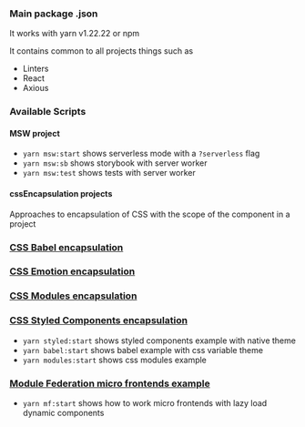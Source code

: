 ### Main package .json
It works with  yarn v1.22.22 or npm

It contains common to all projects things such as
* Linters
* React
* Axious

### Available Scripts
#### MSW project
* `yarn msw:start`  shows serverless mode with a `?serverless` flag
* `yarn msw:sb` shows storybook with server worker
* `yarn msw:test` shows tests with server worker
#### cssEncapsulation projects

Approaches to encapsulation of CSS with the scope of the component in a project
### [CSS Babel encapsulation](./projects/cssBabelEncapsulation/README.md)
### [CSS Emotion encapsulation](./projects/cssEmotionEncapsulation/README.md)
### [CSS Modules encapsulation](./projects/cssModulesEncapsulation/README.md)
### [CSS Styled Components encapsulation](./projects/cssStyledComponentsEncapsulation/README.md)

* `yarn styled:start` shows styled components example with native theme
* `yarn babel:start` shows babel example with css variable theme
* `yarn modules:start` shows css modules example

### [Module Federation micro frontends example](./projects/cssMFExample/README.md)

* `yarn mf:start` shows how to work micro frontends with lazy load dynamic components
